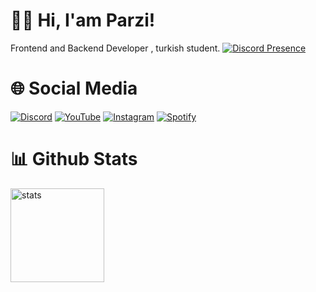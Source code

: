 # 👋🏻 Hi, I'am Parzi!
Frontend and Backend Developer , turkish student.
[![Discord Presence](https://lanyard.cnrad.dev/api/771311848993587210)](https://discord.com/users/771311848993587210)

# 🌐 Social Media
[![Discord](https://img.shields.io/badge/Parzi%20-323330.svg?&style=for-the-badge&logo=discord&logoColor=white)](https://discordapp.com/users/771311848993587210) [![YouTube](https://img.shields.io/badge/Parzi%20-323330.svg?&style=for-the-badge&logo=youtube&logoColor=ff0000)](https://youtube.com/ParzivaL400) [![Instagram](https://img.shields.io/badge/lilparzi%20-323330.svg?&style=for-the-badge&logo=instagram&logoColor=FA3A88)](https://instagram.com/lilparzi) [![Spotify](https://img.shields.io/badge/Parzi%20-323330.svg?&style=for-the-badge&logo=spotify&logoColor=52BA21)](https://open.spotify.com/user/tvb197o24y1kz5l6f2vd1cvl8?si=QOyBBLUoTFeJt4gg26x2lw&utm_source=copy-link)

# 📊 Github Stats
<a href="https://github.com/ParziDev"><img src="https://github-readme-stats.vercel.app/api?username=ParziDev&show_icons=true&theme=react" width="%100" height="150px" alt="stats"/></a>


